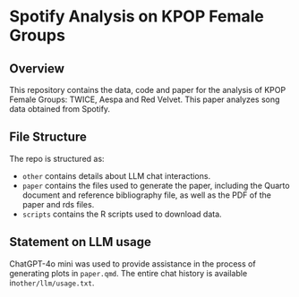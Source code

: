 # Spotify Analysis on KPOP Female Groups

## Overview

This repository contains the data, code and paper for the analysis of KPOP Female Groups: TWICE, Aespa and Red Velvet. This paper analyzes song data obtained from Spotify.


## File Structure

The repo is structured as:

-   `other` contains details about LLM chat interactions.
-   `paper` contains the files used to generate the paper, including the Quarto document and reference bibliography file, as well as the PDF of the paper and rds files. 
-   `scripts` contains the R scripts used to download data.


## Statement on LLM usage
ChatGPT-4o mini was used to provide assistance in the process of generating plots in `paper.qmd`. The entire chat history is available in`other/llm/usage.txt`.
